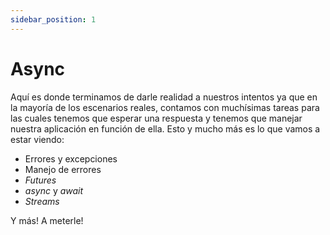 ```yaml
---
sidebar_position: 1
---
```



# Async

Aquí es donde terminamos de darle realidad a nuestros intentos ya que en la mayoría de los escenarios reales, contamos con muchísimas tareas para las cuales tenemos que esperar una respuesta y tenemos que manejar nuestra aplicación en función de ella. Esto y mucho más es lo que vamos a estar viendo:

- Errores y excepciones
- Manejo de errores
- _Futures_
- _async_ y _await_
- _Streams_

Y más! A meterle!
